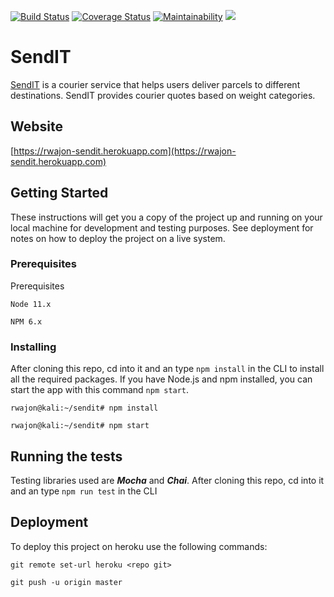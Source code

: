 [![Build Status](https://travis-ci.org/rwajon/sendit-react.svg?branch=develop)](https://travis-ci.org/rwajon/sendit-react) [![Coverage Status](https://coveralls.io/repos/github/rwajon/sendit-react/badge.svg?branch=develop)](https://coveralls.io/github/rwajon/sendit-react?branch=develop) [![Maintainability](https://api.codeclimate.com/v1/badges/802fe28946d9c3889961/maintainability)](https://codeclimate.com/github/rwajon/sendit-react/maintainability) <a href="https://codeclimate.com/github/rwajon/sendit-react/test_coverage"><img src="https://api.codeclimate.com/v1/badges/802fe28946d9c3889961/test_coverage" /></a>

# SendIT

[SendIT](https://rwajon-sendit.herokuapp.com) is a courier service that helps users deliver parcels to different destinations.
SendIT provides courier quotes based on weight categories.

## Website

[https://rwajon-sendit.herokuapp.com](https://rwajon-sendit.herokuapp.com)

## Getting Started

These instructions will get you a copy of the project up and running on your local machine for development and testing purposes. See deployment for notes on how to deploy the project on a live system.

### Prerequisites

Prerequisites

```
Node 11.x
```

```
NPM 6.x
```

### Installing

After cloning this repo, cd into it and an type `npm install` in the CLI to install all the required packages.
If you have Node.js and npm installed, you can start the app with this command `npm start`.

```
rwajon@kali:~/sendit# npm install
```

```
rwajon@kali:~/sendit# npm start
```

## Running the tests

Testing libraries used are **_Mocha_** and **_Chai_**.
After cloning this repo, cd into it and an type `npm run test` in the CLI

## Deployment

To deploy this project on heroku use the following commands:

```
git remote set-url heroku <repo git>
```

```
git push -u origin master
```
